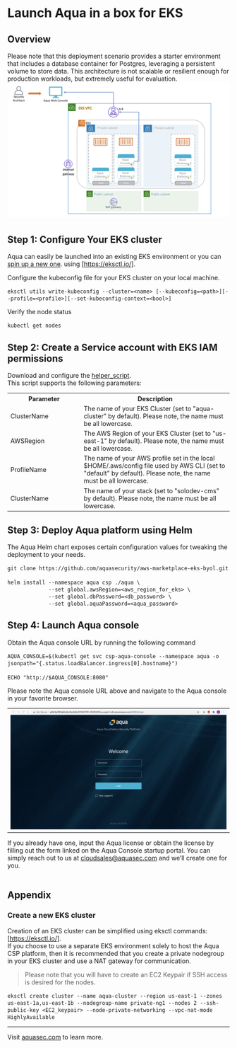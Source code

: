 # Launch Aqua in a box for EKS

## Overview
Please note that this deployment scenario provides a starter environment that includes a database container for Postgres, leveraging a persistent volume to store data. This architecture is not scalable or resilient enough for production workloads, but extremely useful for evaluation.
![Deployment Scenario 1](https://github.com/aquasecurity/marketplaces/blob/master/aws/images/Deployment_Scenario1.png)

## Step 1: Configure Your EKS cluster
Aqua can easily be launched into an existing EKS environment or you can [spin up a new one](#create-a-new-EKS-cluster). using [https://eksctl.io/]. 
<br>

Configure the kubeconfig file for your EKS cluster on your local machine.
```shell
eksctl utils write-kubeconfig --cluster=<name> [--kubeconfig=<path>][--profile=<profile>][--set-kubeconfig-context=<bool>] 
```

Verify the node status
```shell
kubectl get nodes
```

## Step 2: Create a Service account with EKS IAM permissions
Download and configure the [helper_script](https://github.com/aquasecurity/marketplaces/blob/master/aws/scripts/helper_script.sh). 
<br>This script supports the following parameters:

<table>
	<tr>
		<th width="33%"><strong>Parameter</strong></th>
		<th width="600px"><strong>Description</strong></th>
	</tr>
	<tr>
		<td>ClusterName</td>
		<td>The name of your EKS Cluster (set to "aqua-cluster" by default). Please note, the name must be all lowercase.</td>
	</tr>
	<tr>
		<td>AWSRegion</td>
		<td>The AWS Region of your EKS Cluster (set to "us-east-1" by default). Please note, the name must be all lowercase.</td>
	</tr>
	<tr>
		<td>ProfileName</td>
		<td>The name of your AWS profile set in the local $HOME/.aws/config file used by AWS CLI (set to "default" by default). Please note, the name must be all lowercase.</td>
	</tr>
	<tr>
		<td>ClusterName</td>
		<td>The name of your stack (set to "solodev-cms" by default). Please note, the name must be all lowercase.</td>
	</tr>
</table>


## Step 3: Deploy Aqua platform using Helm
The Aqua Helm chart exposes certain configuration values for tweaking the deployment to your needs. 
```shell
git clone https://github.com/aquasecurity/aws-marketplace-eks-byol.git

helm install --namespace aqua csp ./aqua \
			 --set global.awsRegion=<aws_region_for_eks> \
			 --set global.dbPassword=<db_password> \
			 --set global.aquaPassword=<aqua_password>
```
## Step 4: Launch Aqua console
Obtain the Aqua console URL by running the following command
```shell
AQUA_CONSOLE=$(kubectl get svc csp-aqua-console --namespace aqua -o jsonpath="{.status.loadBalancer.ingress[0].hostname}")
  
ECHO "http://$AQUA_CONSOLE:8080"
```

Please note the Aqua console URL above and navigate to the Aqua console in your favorite browser.
<table>
	<tr>
		<td><img src="https://github.com/aquasecurity/marketplaces/blob/master/aws/images/aqua-console-aws-payg.gif" /></td>
	</tr>
</table>

If you already have one, input the Aqua license or obtain the license by filling out the form linked on the Aqua Console startup portal. You can simply reach out to us at [cloudsales@aquasec.com](mailto:cloudsales@aquasec.com) and we’ll create one for you.<br /><br />

## Appendix
### Create a new EKS cluster
Creation of an EKS cluster can be simplified using eksctl commands: [https://eksctl.io/].
<br>If you choose to use a separate EKS environment solely to host the Aqua CSP platform, then it is recommended that you create a private nodegroup in your EKS cluster and use a NAT gateway for communication.
<br>
>Please note that you will have to create an EC2 Keypair if SSH access is desired for the nodes.
```shell
eksctl create cluster --name aqua-cluster --region us-east-1 --zones us-east-1a,us-east-1b --nodegroup-name private-ng1 --nodes 2 --ssh-public-key <EC2_keypair> --node-private-networking --vpc-nat-mode HighlyAvailable
```
---
Visit [aquasec.com](https://www.aquasec.com/) to learn more.